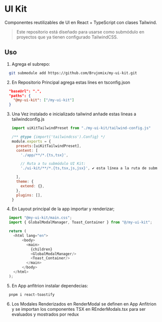 # UI Kit

Componentes reutilizables de UI en React + TypeScript con clases Tailwind.

> Este repositorio está diseñado para usarse como submódulo en proyectos que ya tienen configurado TailwindCSS.

## Uso

1. Agrega el subrepo:

```bash
  git submodule add https://github.com/Brujomix/my-ui-kit.git 
```

2. En Repositorio Principal agrega estas lines en tsconfig.json

```json
  "baseUrl": ".",
  "paths": {
    "@my-ui-kit": ["/my-ui-kit"]
  }
```

3. Una Vez instalado e inicializado tailwind anñade estas lineas a tailwindconfig.js

   ```js
   import uiKitTailwindPreset from "./my-ui-kit/tailwind-config.js"

   /** @type {import('tailwindcss').Config} */
   module.exports = {
     presets:[uiKitTailwindPreset],
     content: [
       './app/**/*.{ts,tsx}',

       // Ruta a tu submódulo UI Kit:
       './ui-kit/**/*.{ts,tsx,js,jsx}', ✔ esta línea a la ruta de submodule

     ],
     theme: {
       extend: {},
     },
     plugins: [],
   }
   ```

4. En Layout principal de la app importar y renderizar;
```js
  import "@my-ui-kit/main.css";
  import { GlobalModalManager, Toast_Container } from "@/my-ui-kit";

  return (
    <html lang="en">
        <body>
          <main>
            {children}
            <GlobalModalManager/>
            <Toast_Container/>
          </main>
        </body>
    </html>
  );
```

5. En App anfitrion instalar dependecias:

```bash
  pnpm i react-toastify
```

6. Los Modales Renderizados en RenderModal se definen en App Anfitrion y se importan
los componentes TSX en REnderModals.tsx para ser evaluados y mostrados por redux
